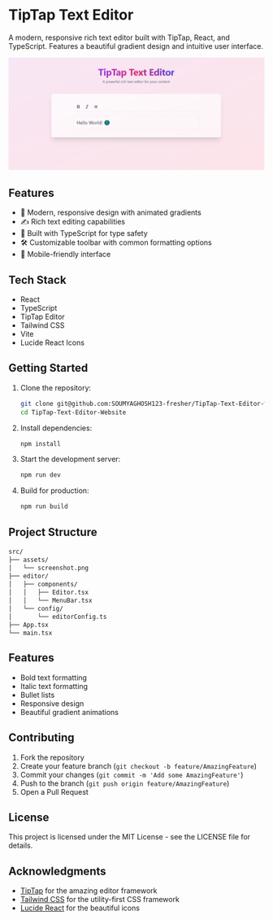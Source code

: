 # TipTap Text Editor

A modern, responsive rich text editor built with TipTap, React, and TypeScript. Features a beautiful gradient design and intuitive user interface.

![TipTap Editor Screenshot](./src/assets/Capture.PNG)


## Features

- 🎨 Modern, responsive design with animated gradients
- ✍️ Rich text editing capabilities
- 💪 Built with TypeScript for type safety
- 🛠 Customizable toolbar with common formatting options
- 📱 Mobile-friendly interface

## Tech Stack

- React
- TypeScript
- TipTap Editor
- Tailwind CSS
- Vite
- Lucide React Icons

## Getting Started

1. Clone the repository:
   ```bash
   git clone git@github.com:SOUMYAGHOSH123-fresher/TipTap-Text-Editor-Website.git
   cd TipTap-Text-Editor-Website
   ```

2. Install dependencies:
   ```bash
   npm install
   ```

3. Start the development server:
   ```bash
   npm run dev
   ```

4. Build for production:
   ```bash
   npm run build
   ```

## Project Structure

```
src/
├── assets/
│   └── screenshot.png
├── editor/
│   ├── components/
│   │   ├── Editor.tsx
│   │   └── MenuBar.tsx
│   └── config/
│       └── editorConfig.ts
├── App.tsx
└── main.tsx
```

## Features

- Bold text formatting
- Italic text formatting
- Bullet lists
- Responsive design
- Beautiful gradient animations

## Contributing

1. Fork the repository
2. Create your feature branch (`git checkout -b feature/AmazingFeature`)
3. Commit your changes (`git commit -m 'Add some AmazingFeature'`)
4. Push to the branch (`git push origin feature/AmazingFeature`)
5. Open a Pull Request

## License

This project is licensed under the MIT License - see the LICENSE file for details.

## Acknowledgments

- [TipTap](https://tiptap.dev/) for the amazing editor framework
- [Tailwind CSS](https://tailwindcss.com/) for the utility-first CSS framework
- [Lucide React](https://lucide.dev/) for the beautiful icons
